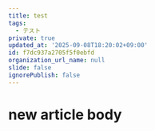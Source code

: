 ```yaml
---
title: test
tags:
  - テスト
private: true
updated_at: '2025-09-08T18:20:02+09:00'
id: f7dc937a2705f5f0ebfd
organization_url_name: null
slide: false
ignorePublish: false
---
```

# new article body
